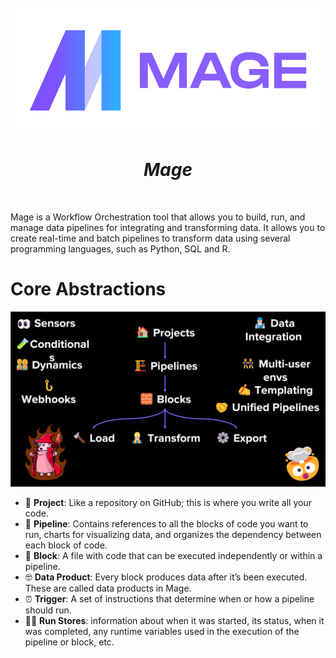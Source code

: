 <br />
<div align="center">
  <a href="#">
    <img src="./assets/mage.svg" height="200" alt="Mage Logo">
  </a>

<h1 align = "center">
<b><i>Mage</i></b>
</h1>

  <p align="center">
  </p>
</div>
<br />

Mage is a Workflow Orchestration tool that allows you to build, run, and manage data pipelines for integrating and
transforming data.
It allows you to create real-time and batch pipelines to transform data using several programming languages, such as
Python, SQL and R.

# Core Abstractions

![](assets/mage_capacities.png)

- 🏢  **Project**: Like a repository on GitHub; this is where you write all your code.
- 🪈  **Pipeline**: Contains references to all the blocks of code you want to run, charts for visualizing data, and
  organizes the dependency between each block of code.
- 🧱  **Block**: A file with code that can be executed independently or within a pipeline.
- 🤓  **Data Product**:  Every block produces data after it’s been executed. These are called data products in Mage.
- ⏰  **Trigger**:  A set of instructions that determine when or how a pipeline should run.
- 🏃‍♂️  **Run Stores**: information about when it was started, its status, when it was completed, any runtime variables
  used in the execution of the pipeline or block, etc.
